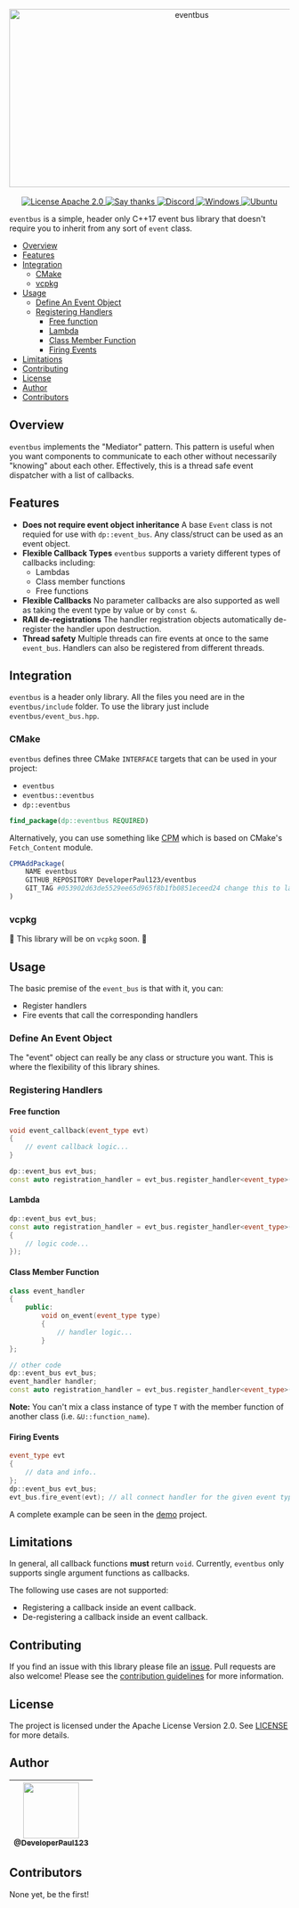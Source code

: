 <p align="center">
  
<img src="https://socialify.git.ci/DeveloperPaul123/eventbus/image?font=Bitter&forks=1&language=1&logo=https%3A%2F%2Fraw.githubusercontent.com%2FDeveloperPaul123%2Feventbus%2Fdevelop%2Fart%2Fexport%2Fbus_icon.svg&pattern=Circuit%20Board&stargazers=1&theme=Dark" alt="eventbus" width="640" height="320" />
  
  <br>
  <br>
  
  <a href="https://www.apache.org/licenses/LICENSE-2.0.html">
    <img src="https://img.shields.io/badge/license-Apache 2.0-blue" alt="License Apache 2.0">
  </a>
  
  <a href="https://github.com/DeveloperPaul123/eventbus/stargazers">
    <img src="https://img.shields.io/badge/Say%20Thanks-👍-1EAEDB.svg" alt="Say thanks">
  </a>
  
  <a href="https://img.shields.io/discord/652515194572111872">
    <img alt="Discord" src="https://img.shields.io/discord/652515194572111872">
  </a>
  
  <a href="https://github.com/DeveloperPaul123/eventbus/actions">
    <img alt="Windows" src="https://github.com/DeveloperPaul123/eventbus/workflows/Windows/badge.svg">
  </a>
  <a href="https://github.com/DeveloperPaul123/eventbus/actions">
    <img alt="Ubuntu" src="https://github.com/DeveloperPaul123/eventbus/workflows/Ubuntu/badge.svg">
  </a>
</p>

`eventbus` is a simple, header only C++17 event bus library that doesn't require you to inherit from any sort of `event` class.

- [Overview](#overview)
- [Features](#features)
- [Integration](#integration)
  - [CMake](#cmake)
  - [vcpkg](#vcpkg)
- [Usage](#usage)
  - [Define An Event Object](#define-an-event-object)
  - [Registering Handlers](#registering-handlers)
    - [Free function](#free-function)
    - [Lambda](#lambda)
    - [Class Member Function](#class-member-function)
    - [Firing Events](#firing-events)
- [Limitations](#limitations)
- [Contributing](#contributing)
- [License](#license)
- [Author](#author)
- [Contributors](#contributors)

## Overview

`eventbus` implements the "Mediator" pattern. This pattern is useful when you want components to communicate to each other without necessarily "knowing" about each other. Effectively, this is a thread safe event dispatcher with a list of callbacks.

## Features

- **Does not require event object inheritance** A base `Event` class is not requied for use with `dp::event_bus`. Any class/struct can be used as an event object.
- **Flexible Callback Types** `eventbus` supports a variety different types of callbacks including:
  - Lambdas
  - Class member functions
  - Free functions
- **Flexible Callbacks** No parameter callbacks are also supported as well as taking the event type by value or by `const &`.
- **RAII de-registrations** The handler registration objects automatically de-register the handler upon destruction.
- **Thread safety** Multiple threads can fire events at once to the same `event_bus`. Handlers can also be registered from different threads.

## Integration

`eventbus` is a header only library. All the files you need are in the `eventbus/include` folder. To use the library just include `eventbus/event_bus.hpp`.

### CMake

`eventbus` defines three CMake `INTERFACE` targets that can be used in your project:
* `eventbus`
* `eventbus::eventbus`
* `dp::eventbus`

````cmake
find_package(dp::eventbus REQUIRED)
````

Alternatively, you can use something like [CPM](https://github.com/TheLartians/CPM) which is based on CMake's `Fetch_Content` module.

````cmake
CPMAddPackage(
    NAME eventbus
    GITHUB_REPOSITORY DeveloperPaul123/eventbus
    GIT_TAG #053902d63de5529ee65d965f8b1fb0851eceed24 change this to latest commit/release tag
)
````

### vcpkg

:construction: This library will be on `vcpkg` soon. :construction:

## Usage

The basic premise of the `event_bus` is that with it, you can:
* Register handlers
* Fire events that call the corresponding handlers

### Define An Event Object

The "event" object can really be any class or structure you want. This is where the flexibility of this library shines.

### Registering Handlers

#### Free function

````cpp
void event_callback(event_type evt)
{
    // event callback logic...
}

dp::event_bus evt_bus;
const auto registration_handler = evt_bus.register_handler<event_type>(&event_callback)
````

#### Lambda

````cpp
dp::event_bus evt_bus;
const auto registration_handler = evt_bus.register_handler<event_type>([](const event_type& evt)
{
    // logic code...
});
````

#### Class Member Function

````cpp
class event_handler
{
    public:
        void on_event(event_type type)
        {
            // handler logic...
        }
};

// other code
dp::event_bus evt_bus;
event_handler handler;
const auto registration_handler = evt_bus.register_handler<event_type>(&handler, &event_handler::on_event);
````

**Note:** You can't mix a class instance of type `T` with the member function of another class (i.e. `&U::function_name`).

#### Firing Events

````cpp
event_type evt
{
    // data and info..
};
dp::event_bus evt_bus;
evt_bus.fire_event(evt); // all connect handler for the given event type will be fired.
````

A complete example can be seen in the [demo](https://github.com/DeveloperPaul123/eventbus/tree/develop/demo) project.

## Limitations

In general, all callback functions **must** return `void`. Currently, `eventbus` only supports single argument functions as callbacks.

The following use cases are not supported:

- Registering a callback inside an event callback.
- De-registering a callback inside an event callback.

## Contributing

If you find an issue with this library please file an [issue](https://github.com/DeveloperPaul123/eventbus/issues). Pull requests are also welcome! Please see the [contribution guidelines](CONTRIBUTING.md) for more information.

## License

The project is licensed under the Apache License Version 2.0. See [LICENSE](LICENSE) for more details.

## Author

| [<img src="https://avatars0.githubusercontent.com/u/6591180?s=460&v=4" width="100"><br><sub>@DeveloperPaul123</sub>](https://github.com/DeveloperPaul123) |
|:----:|

## Contributors

None yet, be the first!
